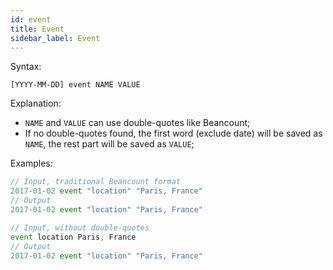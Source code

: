 ```yaml
---
id: event
title: Event
sidebar_label: Event
---
```


Syntax:

```
[YYYY-MM-DD] event NAME VALUE
```


Explanation:

- `NAME` and `VALUE` can use double-quotes like Beancount;
- If no double-quotes found, the first word (exclude date) will be saved as `NAME`, the rest part will be saved as `VALUE`;



Examples:

```javascript
// Input, traditional Beancount format
2017-01-02 event "location" "Paris, France"
// Output
2017-01-02 event "location" "Paris, France"

// Input, without double-quotes
event location Paris, France
// Output
2017-01-02 event "location" "Paris, France"
```
